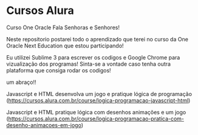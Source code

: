 # Cursos Alura
 Curso One Oracle
Fala Senhoras e Senhores!

Neste repositorio postarei todo o aprendizado que terei no curso da One Oracle Next Education que estou participando!

Eu utilizei Sublime 3 para escrever os codigos e Google Chrome para vizualização dos programas! Sinta-se a vontade caso tenha outra plataforma que consiga rodar os codigos!

um abraço!!

Javascript e HTML desenvolva um jogo e pratique lógica de programação
(https://cursos.alura.com.br/course/logica-programacao-javascript-html)

Javascript e HTML pratique lógica com desenhos animações e um jogo
(https://cursos.alura.com.br/course/logica-programacao-pratica-com-desenho-animacoes-em-jogo)
